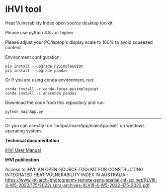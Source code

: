 # iHVI tool
Heat Vulnerability Index open source desktop toolkit

Please use python 3.8+ or higher.

Please adjust your PC/laptop's display scale to 100% to avoid squeezed content.

Environment configuration:

```console
pip install --upgrade PySimpleGUIQt  
pip install --upgrade pandas
```

Or if you are using conda environment, run:
```console
conda install -c conda-forge pysimpleguiqt
conda install -c anaconda pandas
```

Download the code from this repository and run:
```console
python mainApp.py
```
----
Or you can directly run "output/mainApp/mainApp.exe" on windows operating system.

**Technical documentation**

[iHVI User Manual](Documentation.md)


**iHVI publication**

Access to iHVI: AN OPEN-SOURCE TOOLKIT FOR CONSTRUCTING INTEGRATED HEAT VULNERABILITY INDEX IN AUSTRALIA : https://www.int-arch-photogramm-remote-sens-spatial-inf-sci.net/XLVIII-4-W5-2022/175/2022/isprs-archives-XLVIII-4-W5-2022-175-2022.pdf 
